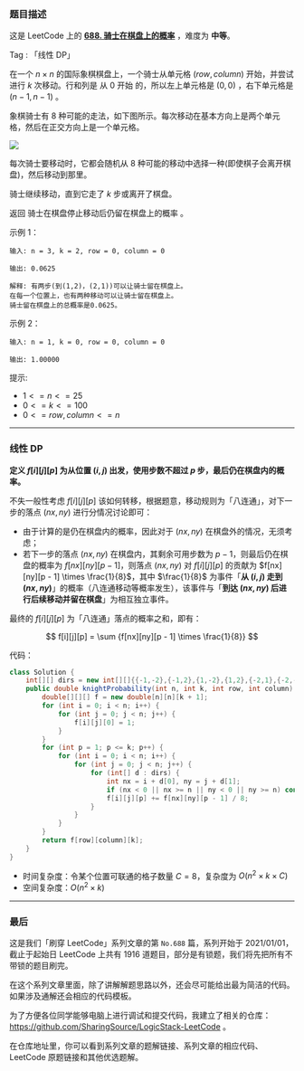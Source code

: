 ### 题目描述

这是 LeetCode 上的 **[688. 骑士在棋盘上的概率](https://leetcode-cn.com/problems/knight-probability-in-chessboard/solution/gong-shui-san-xie-jian-dan-qu-jian-dp-yu-st8l/)** ，难度为 **中等**。

Tag : 「线性 DP」



在一个 $n \times n$ 的国际象棋棋盘上，一个骑士从单元格 $(row, column)$ 开始，并尝试进行 $k$ 次移动。行和列是 从 $0$ 开始 的，所以左上单元格是 $(0,0)$ ，右下单元格是 $(n - 1, n - 1)$ 。

象棋骑士有 $8$ 种可能的走法，如下图所示。每次移动在基本方向上是两个单元格，然后在正交方向上是一个单元格。

![](https://assets.leetcode-cn.com/aliyun-lc-upload/uploads/2018/10/12/knight.png)

每次骑士要移动时，它都会随机从 $8$ 种可能的移动中选择一种(即使棋子会离开棋盘)，然后移动到那里。

骑士继续移动，直到它走了 $k$ 步或离开了棋盘。

返回 骑士在棋盘停止移动后仍留在棋盘上的概率 。

示例 1：
```
输入: n = 3, k = 2, row = 0, column = 0

输出: 0.0625

解释: 有两步(到(1,2)，(2,1))可以让骑士留在棋盘上。
在每一个位置上，也有两种移动可以让骑士留在棋盘上。
骑士留在棋盘上的总概率是0.0625。
```
示例 2：
```
输入: n = 1, k = 0, row = 0, column = 0

输出: 1.00000
```

提示:
* $1 <= n <= 25$
* $0 <= k <= 100$
* $0 <= row, column <= n$

---

### 线性 DP

**定义 $f[i][j][p]$ 为从位置 $(i, j)$ 出发，使用步数不超过 $p$ 步，最后仍在棋盘内的概率。**

不失一般性考虑 $f[i][j][p]$ 该如何转移，根据题意，移动规则为「八连通」，对下一步的落点 $(nx, ny)$ 进行分情况讨论即可：

* 由于计算的是仍在棋盘内的概率，因此对于 $(nx, ny)$ 在棋盘外的情况，无须考虑；
* 若下一步的落点 $(nx, ny)$ 在棋盘内，其剩余可用步数为 $p - 1$，则最后仍在棋盘的概率为 $f[nx][ny][p - 1]$，则落点 $(nx, ny)$ 对 $f[i][j][p]$ 的贡献为 $f[nx][ny][p - 1] \times \frac{1}{8}$，其中 $\frac{1}{8}$ 为事件「**从 $(i, j)$ 走到 $(nx, ny)$**」的概率（八连通移动等概率发生），该事件与「**到达 $(nx, ny)$ 后进行后续移动并留在棋盘**」为相互独立事件。

最终的 $f[i][j][p]$ 为「八连通」落点的概率之和，即有：

$$
f[i][j][p] = \sum {f[nx][ny][p - 1] \times \frac{1}{8}}
$$

代码：
```Java
class Solution {
    int[][] dirs = new int[][]{{-1,-2},{-1,2},{1,-2},{1,2},{-2,1},{-2,-1},{2,1},{2,-1}};
    public double knightProbability(int n, int k, int row, int column) {
        double[][][] f = new double[n][n][k + 1];
        for (int i = 0; i < n; i++) {
            for (int j = 0; j < n; j++) {
                f[i][j][0] = 1;
            }
        }
        for (int p = 1; p <= k; p++) {
            for (int i = 0; i < n; i++) {
                for (int j = 0; j < n; j++) {
                    for (int[] d : dirs) {
                        int nx = i + d[0], ny = j + d[1];
                        if (nx < 0 || nx >= n || ny < 0 || ny >= n) continue;
                        f[i][j][p] += f[nx][ny][p - 1] / 8;
                    }
                }
            }
        }
        return f[row][column][k];
    }
}
```
* 时间复杂度：令某个位置可联通的格子数量 $C = 8$，复杂度为 $O(n^2 \times k \times C)$
* 空间复杂度：$O(n^2 \times k)$

---

### 最后

这是我们「刷穿 LeetCode」系列文章的第 `No.688` 篇，系列开始于 2021/01/01，截止于起始日 LeetCode 上共有 1916 道题目，部分是有锁题，我们将先把所有不带锁的题目刷完。

在这个系列文章里面，除了讲解解题思路以外，还会尽可能给出最为简洁的代码。如果涉及通解还会相应的代码模板。

为了方便各位同学能够电脑上进行调试和提交代码，我建立了相关的仓库：https://github.com/SharingSource/LogicStack-LeetCode 。

在仓库地址里，你可以看到系列文章的题解链接、系列文章的相应代码、LeetCode 原题链接和其他优选题解。

